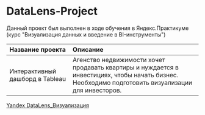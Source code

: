 # DataLens-Project
Данный проект был выполнен в ходе обучения в Яндекс.Практикуме (курс "Визуализация данных и введение в BI-инструменты")

| Название проекта              | Описание                     
| :-------------------- | :---------------------- |
| Интерактивный дашборд в Tableau  | Агенство недвижимости хочет продавать квартиры и нуждается в инвестициях, чтобы начать бизнес. Необходимо подготовить визуализации для инвесторов.

[Yandex DataLens_Визуализация](https://datalens.yandex/yjl81u0bnm12n)


